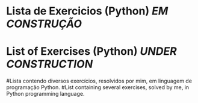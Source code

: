 # Lista de Exercicios (Python) *EM CONSTRUÇÃO*
# List of Exercises (Python) *UNDER CONSTRUCTION*

#Lista contendo diversos exercícios, resolvidos por mim, em linguagem de programação Python. 
#List containing several exercises, solved by me, in Python programming language. 
